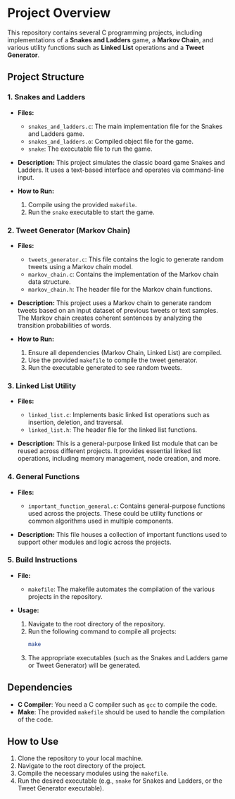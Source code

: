 
# Project Overview

This repository contains several C programming projects, including implementations of a **Snakes and Ladders** game, a **Markov Chain**, and various utility functions such as **Linked List** operations and a **Tweet Generator**.

## Project Structure

### 1. **Snakes and Ladders**
   - **Files:**
     - `snakes_and_ladders.c`: The main implementation file for the Snakes and Ladders game.
     - `snakes_and_ladders.o`: Compiled object file for the game.
     - `snake`: The executable file to run the game.

   - **Description:**
     This project simulates the classic board game Snakes and Ladders. It uses a text-based interface and operates via command-line input.

   - **How to Run:**
     1. Compile using the provided `makefile`.
     2. Run the `snake` executable to start the game.

### 2. **Tweet Generator (Markov Chain)**
   - **Files:**
     - `tweets_generator.c`: This file contains the logic to generate random tweets using a Markov chain model.
     - `markov_chain.c`: Contains the implementation of the Markov chain data structure.
     - `markov_chain.h`: The header file for the Markov chain functions.

   - **Description:**
     This project uses a Markov chain to generate random tweets based on an input dataset of previous tweets or text samples. The Markov chain creates coherent sentences by analyzing the transition probabilities of words.

   - **How to Run:**
     1. Ensure all dependencies (Markov Chain, Linked List) are compiled.
     2. Use the provided `makefile` to compile the tweet generator.
     3. Run the executable generated to see random tweets.

### 3. **Linked List Utility**
   - **Files:**
     - `linked_list.c`: Implements basic linked list operations such as insertion, deletion, and traversal.
     - `linked_list.h`: The header file for the linked list functions.

   - **Description:**
     This is a general-purpose linked list module that can be reused across different projects. It provides essential linked list operations, including memory management, node creation, and more.

### 4. **General Functions**
   - **Files:**
     - `important_function_general.c`: Contains general-purpose functions used across the projects. These could be utility functions or common algorithms used in multiple components.

   - **Description:**
     This file houses a collection of important functions used to support other modules and logic across the projects. 

### 5. **Build Instructions**
   - **File:**
     - `makefile`: The makefile automates the compilation of the various projects in the repository.

   - **Usage:**
     1. Navigate to the root directory of the repository.
     2. Run the following command to compile all projects:
        ```bash
        make
        ```
     3. The appropriate executables (such as the Snakes and Ladders game or Tweet Generator) will be generated.

## Dependencies

- **C Compiler**: You need a C compiler such as `gcc` to compile the code.
- **Make**: The provided `makefile` should be used to handle the compilation of the code.

## How to Use

1. Clone the repository to your local machine.
2. Navigate to the root directory of the project.
3. Compile the necessary modules using the `makefile`.
4. Run the desired executable (e.g., `snake` for Snakes and Ladders, or the Tweet Generator executable).

